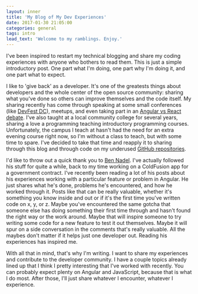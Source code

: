 ```yaml
---
layout: inner
title: 'My Blog of My Dev Experiences'
date: 2017-01-30 21:05:00
categories: general
tags: intro
lead_text: 'Welcome to my ramblings. Enjoy.'
---
```


I've been inspired to restart my technical blogging and share my coding experiences with anyone who bothers to read them. This is just a simple introductory post. 
One part what I'm doing, one part why I'm doing it, and one part what to expect.

I like to 'give back' as a developer. It's one of the greatests things about developers and the whole center of the open source community: sharing what you've done so others can improve themselves and the code itself.
My sharing recently has come through speaking at some small conferences (like [DevFest DC](http://www.devfestdc.org)), meetups, and even taking part in an [Angular vs React debate](https://medium.com/@owenmodamwen/angular2-vs-react-ba876134f034). 
I've also taught at a local community college for several years, sharing a love a programming teaching introductory programming courses. 
Unfortunately, the campus I teach at hasn't had the need for an extra evening course right now, so I'm without a class to teach, but with some time to spare. 
I've decided to take that time and reapply it to sharing through this blog and through code on my underused [GitHub repositories](https://github.com/rhgeek).

I'd like to throw out a quick thank you to [Ben Nadel](https://www.bennadel.com). I've actually followed his stuff for quite a while, back to my time working on a ColdFusion app for a government contract. 
I've recently been reading a lot of his posts about his experiences working with a particular feature or problem in Angular. He just shares what he's done, problems he's encountered, and how he worked through it. 
Posts like that can be really valuable, whether it's something you know inside and out or if it's the first time you've written code on x, y, or z. 
Maybe you've encountered the same gotcha that someone else has doing something their first time through and hasn't found the right way or the work around. 
Maybe that will inspire someone to try writing some code for a new feature to test it out themselves. Maybe it will spur on a side conversation in the comments that's really valuable. 
All the maybes don't matter if it helps just one developer out. Reading his experiences has inspired me.

With all that in mind, that's why I'm writing. I want to share my experiences and contribute to the developer community. 
I have a couple topics already lined up that I think I pretty interesting that I've worked with recently. 
You can probably expect plenty on Angular and JavaScript, because that is what I do most.
After those, I'll just share whatever I encounter, whatever I experience.